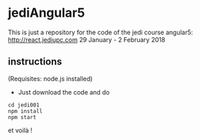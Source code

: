 # jediAngular5
This is just a repository for the code of the jedi course angular5:
http://react.jediupc.com
29 January - 2 February 2018

## instructions
(Requisites: node.js installed)
* Just download the code and do
```
cd jedi001
npm install
npm start
```
et voilà !
